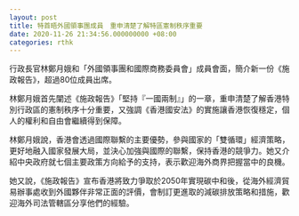 ```yaml
---
layout: post
title: 特首晤外國領事團成員　重申清楚了解特區憲制秩序重要
date: 2020-11-26 21:34:56.000000000 +08:00
categories: rthk
---
```


行政長官林鄭月娥和「外國領事團和國際商務委員會」成員會面，簡介新一份《施政報告》，超過80位成員出席。

林鄭月娥首先闡述《施政報告》「堅持『一國兩制』」的一章，重申清楚了解香港特別行政區的憲制秩序十分重要，又強調《香港國安法》的實施讓香港恢復穩定，個人的權利和自由會繼續得到保障。

林鄭月娥說，香港會透過國際聯繫的主要優勢，參與國家的「雙循環」經濟策略，更好地融入國家發展大局，並決心加強與國際的聯繫，保持香港的競爭力。她又介紹中央政府就七個主要政策方向給予的支持，表示歡迎海外商界把握當中的良機。

她又說，《施政報告》宣布香港將致力爭取於2050年實現碳中和後，從海外經濟貿易辦事處收到外國夥伴非常正面的評價，會制訂更進取的減碳排放策略和措施，歡迎海外司法管轄區分享他們的經驗。
